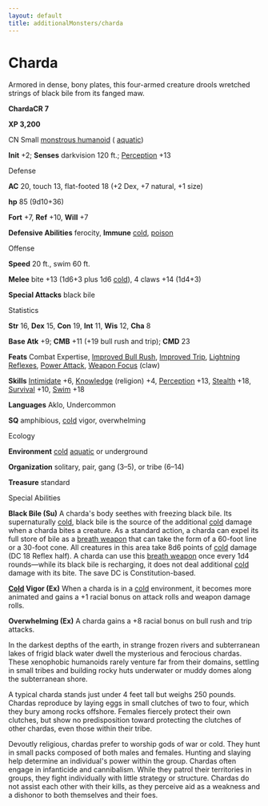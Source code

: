 ```yaml
---
layout: default
title: additionalMonsters/charda
---
```

# Charda

Armored in dense, bony plates, this four-armed creature drools wretched strings of black bile from its fanged maw.

**ChardaCR 7**

**XP 3,200**

CN Small [monstrous humanoid](monsters/creatureTypes#_monstrous-humanoid) ( [aquatic](monsters/creatureTypes#_aquatic-subtype))

**Init** +2; **Senses** darkvision 120 ft.; [Perception](additionalMonsters/../skills/perception#_perception) +13

Defense

**AC** 20, touch 13, flat-footed 18 (+2 Dex, +7 natural, +1 size)

**hp** 85 (9d10+36)

**Fort** +7, **Ref** +10, **Will** +7

**Defensive Abilities** ferocity, **Immune** [cold](monsters/creatureTypes#_cold-subtype), [poison](monsters/universalMonsterRules#_poison-(ex-or-su))

Offense

**Speed** 20 ft., swim 60 ft.

**Melee** bite +13 (1d6+3 plus 1d6 [cold](monsters/creatureTypes#_cold-subtype)), 4 claws +14 (1d4+3)

**Special Attacks** black bile

Statistics

**Str** 16, **Dex** 15, **Con** 19, **Int** 11, **Wis** 12, **Cha** 8

**Base Atk** +9; **CMB** +11 (+19 bull rush and trip); **CMD** 23

**Feats** Combat Expertise, [Improved Bull Rush](additionalMonsters/../feats#_improved-bull-rush), [Improved Trip](additionalMonsters/../feats#_improved-trip), [Lightning Reflexes](additionalMonsters/../feats#_lightning-reflexes), [Power Attack](additionalMonsters/../feats#_power-attack), [Weapon Focus](additionalMonsters/../feats#_weapon-focus) (claw)

**Skills** [Intimidate](additionalMonsters/../skills/intimidate#_intimidate) +6, [Knowledge](additionalMonsters/../skills/knowledge#_knowledge) (religion) +4, [Perception](additionalMonsters/../skills/perception#_perception) +13, [Stealth](additionalMonsters/../skills/stealth#_stealth) +18, [Survival](additionalMonsters/../skills/survival#_survival) +10, [Swim](additionalMonsters/../skills/swim#_swim) +18

**Languages** Aklo, Undercommon

**SQ** amphibious, [cold](monsters/creatureTypes#_cold-subtype) vigor, overwhelming

Ecology

**Environment** [cold](monsters/creatureTypes#_cold-subtype) [aquatic](monsters/creatureTypes#_aquatic-subtype) or underground

**Organization** solitary, pair, gang (3–5), or tribe (6–14)

**Treasure** standard

Special Abilities

**Black Bile (Su)** A charda's body seethes with freezing black bile. Its supernaturally [cold](monsters/creatureTypes#_cold-subtype), black bile is the source of the additional [cold](monsters/creatureTypes#_cold-subtype) damage when a charda bites a creature. As a standard action, a charda can expel its full store of bile as a [breath weapon](monsters/universalMonsterRules#_breath-weapon) that can take the form of a 60-foot line or a 30-foot cone. All creatures in this area take 8d6 points of [cold](monsters/creatureTypes#_cold-subtype) damage (DC 18 Reflex half). A charda can use this [breath weapon](monsters/universalMonsterRules#_breath-weapon) once every 1d4 rounds—while its black bile is recharging, it does not deal additional [cold](monsters/creatureTypes#_cold-subtype) damage with its bite. The save DC is Constitution-based.

**[Cold](monsters/creatureTypes#_cold-subtype) Vigor (Ex)** When a charda is in a [cold](monsters/creatureTypes#_cold-subtype) environment, it becomes more animated and gains a +1 racial bonus on attack rolls and weapon damage rolls.

**Overwhelming (Ex)** A charda gains a +8 racial bonus on bull rush and trip attacks.

In the darkest depths of the earth, in strange frozen rivers and subterranean lakes of frigid black water dwell the mysterious and ferocious chardas. These xenophobic humanoids rarely venture far from their domains, settling in small tribes and building rocky huts underwater or muddy domes along the subterranean shore.

A typical charda stands just under 4 feet tall but weighs 250 pounds. Chardas reproduce by laying eggs in small clutches of two to four, which they bury among rocks offshore. Females fiercely protect their own clutches, but show no predisposition toward protecting the clutches of other chardas, even those within their tribe.

Devoutly religious, chardas prefer to worship gods of war or cold. They hunt in small packs composed of both males and females. Hunting and slaying help determine an individual's power within the group. Chardas often engage in infanticide and cannibalism. While they patrol their territories in groups, they fight individually with little strategy or structure. Chardas do not assist each other with their kills, as they perceive aid as a weakness and a dishonor to both themselves and their foes.

